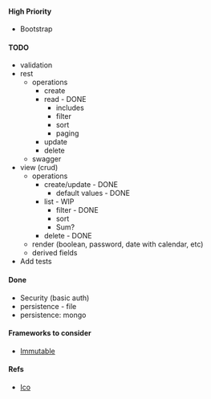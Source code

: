 #### High Priority
* Bootstrap

#### TODO
* validation
* rest
	* operations
		* create
		* read - DONE
            - includes
            - filter
            - sort
            - paging
		* update
		* delete
	* swagger
* view (crud)
	* operations
		* create/update - DONE
            * default values - DONE
		* list   - WIP
			* filter - DONE
			* sort  
            * Sum?
		* delete - DONE
	* render (boolean, password, date with calendar, etc)
	* derived fields
* Add tests

#### Done
* Security (basic auth)
* persistence - file
* persistence: mongo

#### Frameworks to consider
* [Immutable](https://facebook.github.io/immutable-js)

#### Refs
* [Ico](http://www.iconarchive.com/show/metronome-icons-by-cornmanthe3rd/Utilities-tasks-icon.html)
